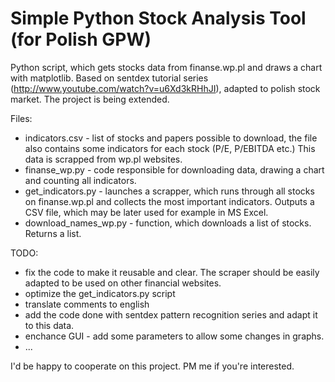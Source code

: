 Simple Python Stock Analysis Tool (for Polish GPW)
=============================

Python script, which gets stocks data from finanse.wp.pl and draws a chart with matplotlib. Based on sentdex tutorial series (http://www.youtube.com/watch?v=u6Xd3kRHhJI), adapted to polish stock market. The project is being extended.

Files:
- indicators.csv - list of stocks and papers possible to download, the file also contains some indicators for each stock (P/E, P/EBITDA etc.) This data is scrapped from wp.pl websites.
- finanse_wp.py - code responsible for downloading data, drawing a chart and counting all indicators.
- get_indicators.py - launches a scrapper, which runs through all stocks on finanse.wp.pl and collects the most important indicators. Outputs a CSV file, which may be later used for example in MS Excel.
- download_names_wp.py - function, which downloads a list of stocks. Returns a list.


TODO:
- fix the code to make it reusable and clear. The scraper should be easily adapted to be used on other financial websites.
- optimize the get_indicators.py script
- translate comments to english
- add the code done with sentdex pattern recognition series and adapt it to this data.
- enchance GUI - add some parameters to allow some changes in graphs.
- ...

I'd be happy to cooperate on this project. PM me if you're interested. 
